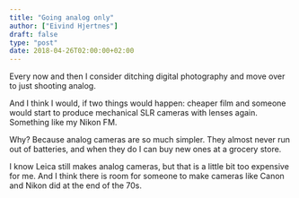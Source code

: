 ```yaml
---
title: "Going analog only"
author: ["Eivind Hjertnes"]
draft: false
type: "post"
date: 2018-04-26T02:00:00+02:00
---
```


Every now and then I consider ditching digital photography and move over
to just shooting analog.

And I think I would, if two things would happen: cheaper film and
someone would start to produce mechanical SLR cameras with lenses again.
Something like my Nikon FM.

Why? Because analog cameras are so much simpler. They almost never run
out of batteries, and when they do I can buy new ones at a grocery
store.

I know Leica still makes analog cameras, but that is a little bit too
expensive for me. And I think there is room for someone to make cameras
like Canon and Nikon did at the end of the 70s.
